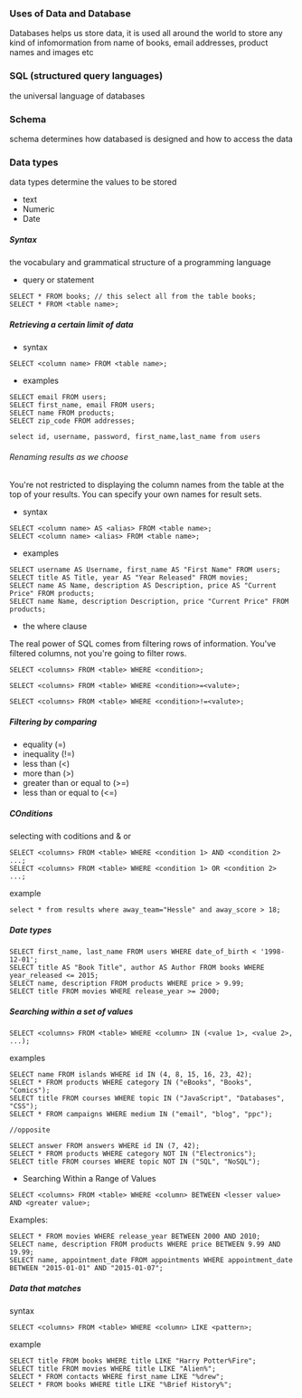 
### Uses of Data and Database 

Databases helps us store data, it is used all around the world to store any kind of infomormation from name of books, email addresses, product names and images etc

### SQL (structured query languages)
the universal language of databases

### Schema

schema determines how databased is designed and how to access the data 

### Data types

data types  determine the values to be stored 


- text 
- Numeric
- Date 


##### Syntax

the vocabulary and grammatical structure of a  programming language

- query or statement

```
SELECT * FROM books; // this select all from the table books;
SELECT * FROM <table name>;

```
##### Retrieving a certain limit of data 

- syntax 

```
SELECT <column name> FROM <table name>; 

```

- examples 

```
SELECT email FROM users;
SELECT first_name, email FROM users;
SELECT name FROM products;
SELECT zip_code FROM addresses;
```
```
select id, username, password, first_name,last_name from users
```
###### Renaming results as we choose
You're not restricted to displaying the column names from the table at the top of your results. You can specify your own names for result sets.

- syntax

```
SELECT <column name> AS <alias> FROM <table name>;
SELECT <column name> <alias> FROM <table name>;
```

- examples

```
SELECT username AS Username, first_name AS "First Name" FROM users;
SELECT title AS Title, year AS "Year Released" FROM movies;
SELECT name AS Name, description AS Description, price AS "Current Price" FROM products;
SELECT name Name, description Description, price "Current Price" FROM products;

```

- the where clause

The real power of SQL comes from filtering rows of information. You've filtered columns, not you're going to filter rows.

```
SELECT <columns> FROM <table> WHERE <condition>;

SELECT <columns> FROM <table> WHERE <condition>=<valute>;

SELECT <columns> FROM <table> WHERE <condition>!=<valute>;

```

##### Filtering by comparing

- equality (=)
- inequality (!=)
- less than (<)
- more than (>)
- greater than or equal to (>=)
- less than or equal to (<=)


##### COnditions 
 selecting with coditions and & or 

```
SELECT <columns> FROM <table> WHERE <condition 1> AND <condition 2> ...;
SELECT <columns> FROM <table> WHERE <condition 1> OR <condition 2> ...;
```

example 

```
select * from results where away_team="Hessle" and away_score > 18;
```

##### Date types

```
SELECT first_name, last_name FROM users WHERE date_of_birth < '1998-12-01';
SELECT title AS "Book Title", author AS Author FROM books WHERE year_released <= 2015;
SELECT name, description FROM products WHERE price > 9.99;
SELECT title FROM movies WHERE release_year >= 2000;
```

##### Searching within a set of values 

```
SELECT <columns> FROM <table> WHERE <column> IN (<value 1>, <value 2>, ...);
```

examples 

```
SELECT name FROM islands WHERE id IN (4, 8, 15, 16, 23, 42);
SELECT * FROM products WHERE category IN ("eBooks", "Books", "Comics");
SELECT title FROM courses WHERE topic IN ("JavaScript", "Databases", "CSS");
SELECT * FROM campaigns WHERE medium IN ("email", "blog", "ppc");

//opposite 

SELECT answer FROM answers WHERE id IN (7, 42);
SELECT * FROM products WHERE category NOT IN ("Electronics");
SELECT title FROM courses WHERE topic NOT IN ("SQL", "NoSQL");
```

- Searching Within a Range of Values

```
SELECT <columns> FROM <table> WHERE <column> BETWEEN <lesser value> AND <greater value>;

```

Examples:

```
SELECT * FROM movies WHERE release_year BETWEEN 2000 AND 2010;
SELECT name, description FROM products WHERE price BETWEEN 9.99 AND 19.99;
SELECT name, appointment_date FROM appointments WHERE appointment_date BETWEEN "2015-01-01" AND "2015-01-07";
```


##### Data that matches 
 syntax 
 
 ```
 SELECT <columns> FROM <table> WHERE <column> LIKE <pattern>;
 ```

example 

```
SELECT title FROM books WHERE title LIKE "Harry Potter%Fire";
SELECT title FROM movies WHERE title LIKE "Alien%";
SELECT * FROM contacts WHERE first_name LIKE "%drew";
SELECT * FROM books WHERE title LIKE "%Brief History%";
```










